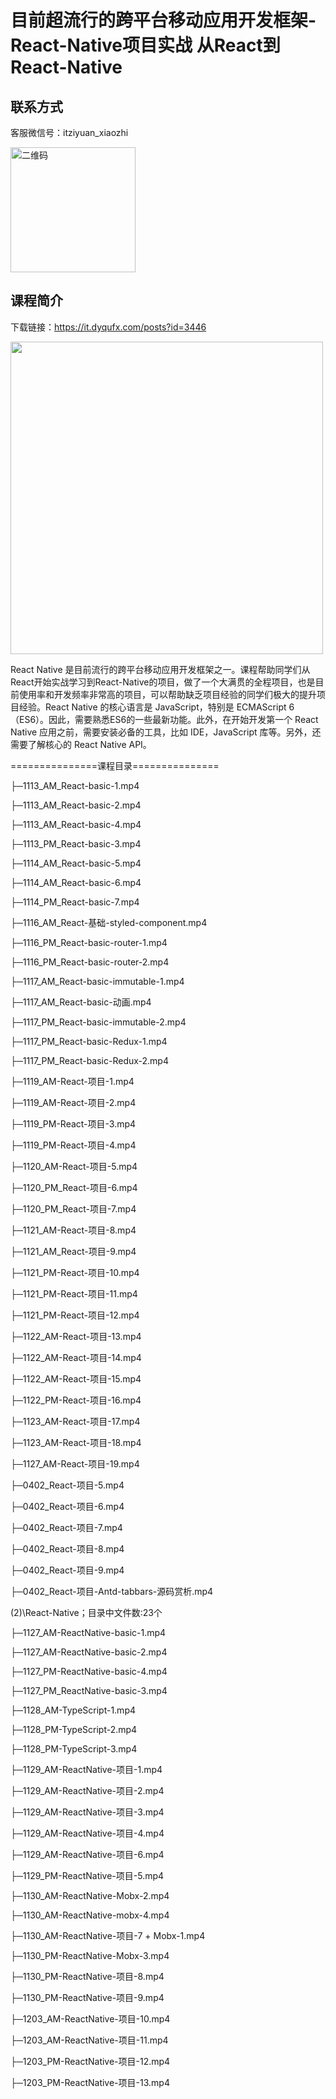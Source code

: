 # 目前超流行的跨平台移动应用开发框架-React-Native项目实战 从React到React-Native

## 联系方式

客服微信号：itziyuan_xiaozhi

<img src="https://ziyuanyun.oss-cn-guangzhou.aliyuncs.com/common/20240614073449/666b82192834a.jpg" width="200" height="200" alt="二维码">

## 课程简介

下载链接：https://it.dyqufx.com/posts?id=3446

<img src="https://ziyuanyun.oss-cn-guangzhou.aliyuncs.com/yun/20240515185155/664493cbcc233.jpg" width="500" alt="">

  React Native 是目前流行的跨平台移动应用开发框架之一。课程帮助同学们从React开始实战学习到React-Native的项目，做了一个大满贯的全程项目，也是目前使用率和开发频率非常高的项目，可以帮助缺乏项目经验的同学们极大的提升项目经验。React Native 的核心语言是 JavaScript，特别是 ECMAScript 6（ES6）。因此，需要熟悉ES6的一些最新功能。此外，在开始开发第一个 React Native 应用之前，需要安装必备的工具，比如 IDE，JavaScript 库等。另外，还需要了解核心的 React Native API。

 ===============课程目录===============

 ├─1113_AM_React-basic-1.mp4

 ├─1113_AM_React-basic-2.mp4

 ├─1113_AM_React-basic-4.mp4

 ├─1113_PM_React-basic-3.mp4

 ├─1114_AM_React-basic-5.mp4

 ├─1114_AM_React-basic-6.mp4

 ├─1114_PM_React-basic-7.mp4

 ├─1116_AM_React-基础-styled-component.mp4

 ├─1116_PM_React-basic-router-1.mp4

 ├─1116_PM_React-basic-router-2.mp4

 ├─1117_AM_React-basic-immutable-1.mp4

 ├─1117_AM_React-basic-动画.mp4

 ├─1117_PM_React-basic-immutable-2.mp4

 ├─1117_PM_React-basic-Redux-1.mp4

 ├─1117_PM_React-basic-Redux-2.mp4

 ├─1119_AM-React-项目-1.mp4

 ├─1119_AM-React-项目-2.mp4

 ├─1119_PM-React-项目-3.mp4

 ├─1119_PM-React-项目-4.mp4

 ├─1120_AM-React-项目-5.mp4

 ├─1120_PM_React-项目-6.mp4

 ├─1120_PM_React-项目-7.mp4

 ├─1121_AM-React-项目-8.mp4

 ├─1121_AM_React-项目-9.mp4

 ├─1121_PM-React-项目-10.mp4

 ├─1121_PM-React-项目-11.mp4

 ├─1121_PM-React-项目-12.mp4

 ├─1122_AM-React-项目-13.mp4

 ├─1122_AM-React-项目-14.mp4

 ├─1122_AM-React-项目-15.mp4

 ├─1122_PM-React-项目-16.mp4

 ├─1123_AM-React-项目-17.mp4

 ├─1123_AM-React-项目-18.mp4

 ├─1127_AM-React-项目-19.mp4

 ├─0402_React-项目-5.mp4

 ├─0402_React-项目-6.mp4

 ├─0402_React-项目-7.mp4

 ├─0402_React-项目-8.mp4

 ├─0402_React-项目-9.mp4

 ├─0402_React-项目-Antd-tabbars-源码赏析.mp4

 (2)\React-Native；目录中文件数:23个

 ├─1127_AM-ReactNative-basic-1.mp4

 ├─1127_AM-ReactNative-basic-2.mp4

 ├─1127_PM-ReactNative-basic-4.mp4

 ├─1127_PM_ReactNative-basic-3.mp4

 ├─1128_AM-TypeScript-1.mp4

 ├─1128_PM-TypeScript-2.mp4

 ├─1128_PM-TypeScript-3.mp4

 ├─1129_AM-ReactNative-项目-1.mp4

 ├─1129_AM-ReactNative-项目-2.mp4

 ├─1129_AM-ReactNative-项目-3.mp4

 ├─1129_AM-ReactNative-项目-4.mp4

 ├─1129_AM-ReactNative-项目-6.mp4

 ├─1129_PM-ReactNative-项目-5.mp4

 ├─1130_AM-ReactNative-Mobx-2.mp4

 ├─1130_AM-ReactNative-mobx-4.mp4

 ├─1130_AM-ReactNative-项目-7 + Mobx-1.mp4

 ├─1130_PM-ReactNative-Mobx-3.mp4

 ├─1130_PM-ReactNative-项目-8.mp4

 ├─1130_PM-ReactNative-项目-9.mp4

 ├─1203_AM-ReactNative-项目-10.mp4

 ├─1203_AM-ReactNative-项目-11.mp4

 ├─1203_PM-ReactNative-项目-12.mp4

 ├─1203_PM-ReactNative-项目-13.mp4

  
